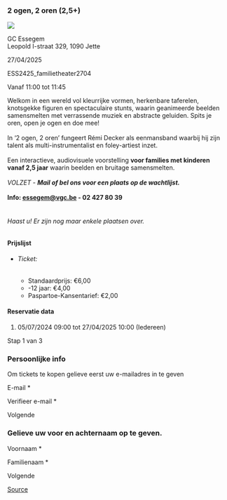 ### 2 ogen, 2 oren (2,5+)

![](https://s3-eu-west-1.amazonaws.com/os-kwdo/prod/vgc/images/activity/6687dda540784_2_ogen_2_oren_1_©_Karolina_Maruszak.jpg)

GC Essegem  
Leopold I-straat 329, 1090 Jette

27/04/2025

ESS2425_familietheater2704

Vanaf 11:00 tot 11:45

Welkom in een wereld vol kleurrijke vormen, herkenbare taferelen, knotsgekke figuren en spectaculaire stunts, waarin geanimeerde beelden samensmelten met verrassende muziek en abstracte geluiden. Spits je oren, open je ogen en doe mee!  
<br/>In ‘2 ogen, 2 oren’ fungeert Rémi Decker als eenmansband waarbij hij zijn talent als multi-instrumentalist en foley-artiest inzet.  
<br/>Een interactieve, audiovisuele voorstelling **voor families met kinderen vanaf 2,5 jaar** waarin beelden en bruitage samensmelten.  
<br/>*VOLZET - ***Mail of bel ons voor een plaats op de wachtlijst.****  
<br/>****Info: [essegem@vgc.be](mailto:essegem@vgc.be) - 02 427 80 39****  
<br/>

###### *Haast u! Er zijn nog maar enkele plaatsen over.*

#### Prijslijst

* ###### Ticket:
    
    * Standaardprijs: €6,00
    * \-12 jaar: €4,00
    * Paspartoe-Kansentarief: €2,00

  

#### Reservatie data

1.  05/07/2024 09:00 tot 27/04/2025 10:00 (Iedereen)

Stap 1 van 3

 

### Persoonlijke info

Om tickets te kopen gelieve eerst uw e-mailadres in te geven

  

E-mail \* 

Verifieer e-mail \* 

Volgende

### Gelieve uw voor en achternaam op te geven.

Voornaam \* 

Familienaam \* 

Volgende

[Source](https://tickets.vgc.be/ticketingActivity/subscribe/ESS2425_familietheater2704)